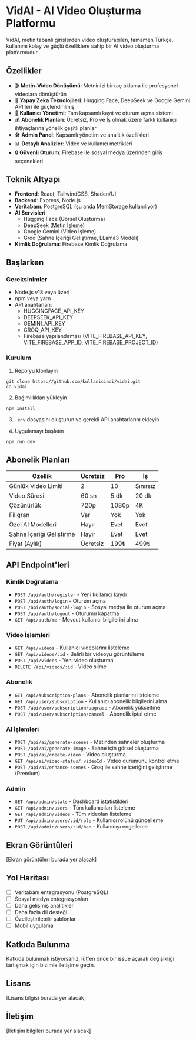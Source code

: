 # VidAI - AI Video Oluşturma Platformu

VidAI, metin tabanlı girişlerden video oluşturabilen, tamamen Türkçe, kullanımı kolay ve güçlü özelliklere sahip bir AI video oluşturma platformudur.

## Özellikler

- 🎬 **Metin-Video Dönüşümü**: Metninizi birkaç tıklama ile profesyonel videolara dönüştürün
- 🧠 **Yapay Zeka Teknolojileri**: Hugging Face, DeepSeek ve Google Gemini API'leri ile güçlendirilmiş
- 👥 **Kullanıcı Yönetimi**: Tam kapsamlı kayıt ve oturum açma sistemi
- 💰 **Abonelik Planları**: Ücretsiz, Pro ve İş olmak üzere farklı kullanıcı ihtiyaçlarına yönelik çeşitli planlar
- 🛠️ **Admin Panel**: Kapsamlı yönetim ve analitik özellikleri
- 📊 **Detaylı Analizler**: Video ve kullanıcı metrikleri
- 🔒 **Güvenli Oturum**: Firebase ile sosyal medya üzerinden giriş seçenekleri

## Teknik Altyapı

- **Frontend**: React, TailwindCSS, Shadcn/UI
- **Backend**: Express, Node.js
- **Veritabanı**: PostgreSQL (şu anda MemStorage kullanılıyor)
- **AI Servisleri**: 
  - Hugging Face (Görsel Oluşturma)
  - DeepSeek (Metin İşleme)
  - Google Gemini (Video İşleme)
  - Groq (Sahne İçeriği Geliştirme, LLama3 Modeli)
- **Kimlik Doğrulama**: Firebase Kimlik Doğrulama

## Başlarken

### Gereksinimler

- Node.js v18 veya üzeri
- npm veya yarn
- API anahtarları:
  - HUGGINGFACE_API_KEY
  - DEEPSEEK_API_KEY
  - GEMINI_API_KEY
  - GROQ_API_KEY
  - Firebase yapılandırması (VITE_FIREBASE_API_KEY, VITE_FIREBASE_APP_ID, VITE_FIREBASE_PROJECT_ID)

### Kurulum

1. Repo'yu klonlayın
```
git clone https://github.com/kullaniciadi/vidai.git
cd vidai
```

2. Bağımlılıkları yükleyin
```
npm install
```

3. `.env` dosyasını oluşturun ve gerekli API anahtarlarını ekleyin

4. Uygulamayı başlatın
```
npm run dev
```

## Abonelik Planları

| Özellik | Ücretsiz | Pro | İş |
|---------|----------|-----|-----|
| Günlük Video Limiti | 2 | 10 | Sınırsız |
| Video Süresi | 60 sn | 5 dk | 20 dk |
| Çözünürlük | 720p | 1080p | 4K |
| Filigran | Var | Yok | Yok |
| Özel AI Modelleri | Hayır | Evet | Evet |
| Sahne İçeriği Geliştirme | Hayır | Evet | Evet |
| Fiyat (Aylık) | Ücretsiz | 199₺ | 499₺ |

## API Endpoint'leri

### Kimlik Doğrulama
- `POST /api/auth/register` - Yeni kullanıcı kaydı
- `POST /api/auth/login` - Oturum açma
- `POST /api/auth/social-login` - Sosyal medya ile oturum açma
- `POST /api/auth/logout` - Oturumu kapatma
- `GET /api/auth/me` - Mevcut kullanıcı bilgilerini alma

### Video İşlemleri
- `GET /api/videos` - Kullanıcı videolarını listeleme
- `GET /api/videos/:id` - Belirli bir videoyu görüntüleme
- `POST /api/videos` - Yeni video oluşturma
- `DELETE /api/videos/:id` - Video silme

### Abonelik
- `GET /api/subscription-plans` - Abonelik planlarını listeleme
- `GET /api/user/subscription` - Kullanıcı abonelik bilgilerini alma
- `POST /api/user/subscription/upgrade` - Abonelik yükseltme
- `POST /api/user/subscription/cancel` - Abonelik iptal etme

### AI İşlemleri
- `POST /api/ai/generate-scenes` - Metinden sahneler oluşturma
- `POST /api/ai/generate-image` - Sahne için görsel oluşturma
- `POST /api/ai/create-video` - Video oluşturma
- `GET /api/ai/video-status/:videoId` - Video durumunu kontrol etme
- `POST /api/ai/enhance-scenes` - Groq ile sahne içeriğini geliştirme (Premium)

### Admin
- `GET /api/admin/stats` - Dashboard istatistikleri
- `GET /api/admin/users` - Tüm kullanıcıları listeleme
- `GET /api/admin/videos` - Tüm videoları listeleme
- `PUT /api/admin/users/:id/role` - Kullanıcı rolünü güncelleme
- `POST /api/admin/users/:id/ban` - Kullanıcıyı engelleme

## Ekran Görüntüleri

[Ekran görüntüleri burada yer alacak]

## Yol Haritası

- [ ] Veritabanı entegrasyonu (PostgreSQL)
- [ ] Sosyal medya entegrasyonları
- [ ] Daha gelişmiş analitikler
- [ ] Daha fazla dil desteği
- [ ] Özelleştirilebilir şablonlar
- [ ] Mobil uygulama

## Katkıda Bulunma

Katkıda bulunmak istiyorsanız, lütfen önce bir issue açarak değişikliği tartışmak için bizimle iletişime geçin.

## Lisans

[Lisans bilgisi burada yer alacak]

## İletişim

[İletişim bilgileri burada yer alacak]